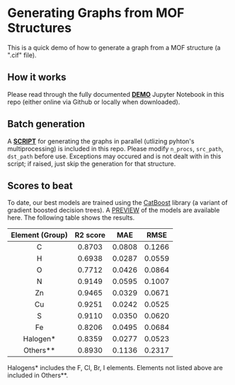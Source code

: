 # Generating Graphs from MOF Structures

This is a quick demo of how to generate a graph from a MOF structure (a ".cif" file).

## How it works

Please read through the fully documented [**DEMO**](demo.ipynb) Jupyter Notebook in this repo (either online via Github or locally when downloaded).

## Batch generation

A [**SCRIPT**](batch_generation.py) for generating the graphs in parallel (utlizing pyhton's multiprocessing) is included in this repo. Please modify `n_procs`, `src_path`, `dst_path` before use. Exceptions may occured and is not dealt with in this script; if raised, just skip the generation for that structure.

## Scores to beat

To date, our best models are trained using the [CatBoost](https://catboost.ai/) library (a variant of gradient boosted decision trees). A [PREVIEW](https://github.com/uOWooLab-JunLuo/milar-preview) of the models are available here. The following table shows the results.

| Element (Group) | R2 score | MAE | RMSE |
| :----: | :----: | :----: | :----: |
| C | 0.8703 | 0.0808 | 0.1266 |
| H | 0.6938 | 0.0287 | 0.0559 |
| O | 0.7712 | 0.0426 | 0.0864 |
| N | 0.9149 | 0.0595 | 0.1007 |
| Zn | 0.9465 | 0.0329 | 0.0671 |
| Cu | 0.9251 | 0.0242 | 0.0525 |
| S | 0.9110 | 0.0350 | 0.0620 |
| Fe | 0.8206 | 0.0495 | 0.0684 |
| Halogen* | 0.8359 | 0.0277 | 0.0523 |
| Others** | 0.8930 | 0.1136 | 0.2317 |

Halogens* includes the F, Cl, Br, I elements. Elements not listed above are included in Others**.
